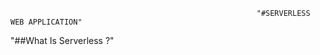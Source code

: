                                                            "#SERVERLESS WEB APPLICATION"

                                                           
"##What Is Serverless ?"


